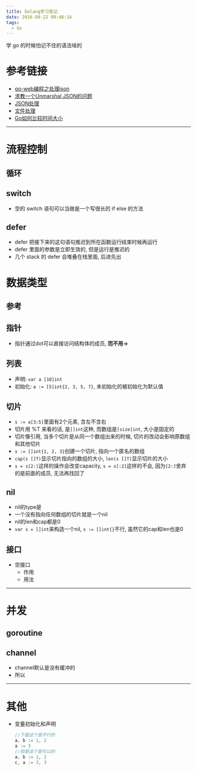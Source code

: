 ```yaml
---
title: Golang学习笔记
date: 2016-09-22 09:48:14
tags:
  - Go
---
```


学 go 的时候怕记不住的语法啥的
<!--more-->

# 参考链接
- [go-web编程之处理json][1]
- [求教一个Unmarshal JSON的问题][2]
- [JSON处理][3]
- [文件处理][4]
- [Go如何比较时间大小][5]

---

# 流程控制

## 循环

## switch
- 空的 switch 语句可以当做是一个写很长的 if else 的方法


## defer
- defer 把接下来的这句语句推迟到所在函数运行结束时候再运行
- defer 里面的参数是立即生效的, 但是运行是推迟的
- 几个 stack 的 defer 会堆叠在栈里面, 后进先出


# 数据类型
## 参考

## 指针
- 指针通过dot可以直接访问结构体的成员, **而不用->**


## 列表
- 声明: `var a [10]int`
- 初始化: `a := [5]int{2, 3, 5, 7}`, 未初始化的被初始化为默认值


## 切片
- `s := a[3:5]`里面有2个元素, 含左不含右
- 切片用 %T 来看的话, 是`[]int`这种, 而数组是`[size]int`, 大小是固定的
- 切片像引用, 当多个切片是从同一个数组出来的时候, 切片的改动会影响原数组和其他切片
- `s := []int{1, 2, 3}`创建一个切片, 指向一个匿名的数组
- `cap(s []T)`显示切片指向的数组的大小, `len(s []T)`显示切片的大小
- `s = s[2:]`这样的操作会改变capacity, `s = s[:2]`这样的不会, 因为`[2:]`舍弃的是前面的成员, 无法再找回了


## nil
- nil的type是<nil>
- 一个没有指向任何数组的切片就是一个nil
- nil的len和cap都是0
- `var s = []int`来构造一个nil, `s := []int{}`不行, 虽然它的cap和len也是0


## 接口
- 空接口
    - 作用
    - 用法

---

# 并发

## goroutine

## channel
- channel默认是没有缓冲的
- 所以

---

# 其他

- 变量初始化和声明

    ```Go
    //下面这个是不行的
    a, b := 1, 2
    a := 3
    //但是这个是可以的
    a, b := 1, 2
    c, a := 3, 3
    ```


[1]:https://my.oschina.net/lucasz/blog/87442
[2]:http://golangtc.com/t/55f78ddcb09ecc7a4200006f
[3]:https://github.com/astaxie/build-web-application-with-golang/blob/master/zh/07.2.md
[4]:http://www.cnblogs.com/MikeZhang/archive/2012/02/17/fileOperationsGolang.html
[5]:https://fukun.org/archives/03212466.html

